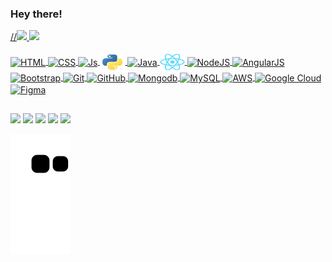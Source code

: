 ### Hey there!

<div>
  <a href="https://github.com/LoreAlves">
  //<img height="180em" src="https://github-readme-stats.vercel.app/api?username=LoreAlves&show_icons=true&theme=dracula&include_all_commits=true&count_private=true"/>
    <img height="120em" src="https://github-readme-stats.vercel.app/api/top-langs/?username=LoreAlves&layout=compact&langs_count=7&theme=dracula"/>
</div>
 <div style="display: inline_block"><br>
  <img align="center" alt="HTML" height="30" width="40" src="https://cdn.jsdelivr.net/gh/devicons/devicon/icons/html5/html5-original.svg" />
  <img align="center" alt="CSS" height="30" width="40" src="https://cdn.jsdelivr.net/gh/devicons/devicon/icons/css3/css3-original.svg" />
  <img align="center" alt="Js" height="30" width="40" src="https://cdn.jsdelivr.net/gh/devicons/devicon/icons/javascript/javascript-original.svg" />      
  <img align="center" alt="Python" height="30" width="40" src="https://raw.githubusercontent.com/devicons/devicon/master/icons/python/python-original.svg">
  <img align="center" alt="Java" height="30" width="40" src="https://cdn.jsdelivr.net/gh/devicons/devicon/icons/java/java-original.svg" />     
  <img align="center" alt="React" height="30" width="40" src="https://raw.githubusercontent.com/devicons/devicon/master/icons/react/react-original.svg">
  <img align="center" alt="NodeJS" height="30" width="40" src="https://cdn.jsdelivr.net/gh/devicons/devicon/icons/nodejs/nodejs-original.svg" />
  <img align="center" alt="AngularJS" height="30" width="40" src="https://cdn.jsdelivr.net/gh/devicons/devicon/icons/angularjs/angularjs-original.svg" />
  <img align= "center"alt="Bootstrap" height="30" width="40" src="https://cdn.jsdelivr.net/gh/devicons/devicon/icons/bootstrap/bootstrap-plain.svg" />
  <img align= "center"alt="Git" height="30" width="40" src="https://cdn.jsdelivr.net/gh/devicons/devicon/icons/git/git-original.svg" />
  <img align= "center"alt="GitHub" height="30" width="40" src="https://cdn.jsdelivr.net/gh/devicons/devicon/icons/github/github-original.svg" />
  <img align= "center"alt="Mongodb" height="30" width="40" src="https://cdn.jsdelivr.net/gh/devicons/devicon/icons/mongodb/mongodb-original.svg" />
  <img align= "center"alt="MySQL" height="30" width="40" src="https://cdn.jsdelivr.net/gh/devicons/devicon/icons/mysql/mysql-original.svg" />
  <img align= "center"alt="AWS" height="30" width="40" src="https://cdn.jsdelivr.net/gh/devicons/devicon/icons/amazonwebservices/amazonwebservices-original.svg" />    
  <img align= "center"alt="Google Cloud" height="30" width="40" src="https://cdn.jsdelivr.net/gh/devicons/devicon/icons/googlecloud/googlecloud-original.svg" />
  <img align= "center"alt="Figma" height="30" width="40" src="https://cdn.jsdelivr.net/gh/devicons/devicon/icons/figma/figma-original.svg" />
          
   
          
          
                 
</div>
  
##
  
 <div> 
  <a href="https://instagram.com/lorecairess" target="_blank"><img src="https://img.shields.io/badge/-Instagram-%23E4405F?style=for-the-badge&logo=instagram&logoColor=white" target="_blank"></a>
  <a href = "mailto:lorenaalvesdev@gmail.com"><img src="https://img.shields.io/badge/-Gmail-%23333?style=for-the-badge&logo=gmail&logoColor=white" target="_blank"></a>
  <a href="https://www.linkedin.com/in/lorena-caires-a23a15216" target="_blank"><img src="https://img.shields.io/badge/-LinkedIn-%230077B5?style=for-the-badge&logo=linkedin&logoColor=white" target="_blank"></a> 
   <a href="https://www.twitch.tv/here" target="_blank"><img src="https://img.shields.io/badge/Twitch-9146FF?style=for-the-badge&logo=twitch&logoColor=white" target="_blank"></a>
   <a href="https://discord.gg/Atlaz" target="_blank"><img src="https://img.shields.io/badge/Discord-7289DA?style=for-the-badge&logo=discord&logoColor=white" target="_blank"></a> 
 
   ![Snake animation](https://github.com/LorenaCaires/LorenaCaires/blob/output/github-contribution-grid-snake.svg)
   
</div> 
